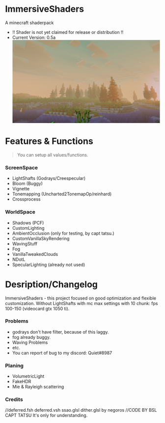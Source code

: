 # ImmersiveShaders
A minecraft shaderpack
- !! Shader is not yet claimed for release or distribution !!
- Current Version: 0.5a
![Alt text](/screenshots/2021-10-03_18.21.47.png?raw=true "Optional Title")
# Features & Functions
>You can setup all values/functions.
### ScreenSpace
- LightShafts (Godrays/Creespecular)
- Bloom (Buggy)
- Vignette
- Tonemapping (Uncharted2TonemapOp/reinhard)
- Crossprocess
### WorldSpace
- Shadows (PCF)
- CustomLighting
- AmbientOcclusion (only for testing, by capt tatsu.)
- CustomVanillaSkyRendering
- WavingStuff
- Fog
- VanillaTweakedClouds
- NDotL
- SpecularLighting (already not used)
# Desription/Changelog
ImmersiveShaders - this project focused on good optimization and flexible customization.
Without LightShafts with mc max settings with 10 chunk: fps 100-150 (videocard gtx 1050 ti).
### Problems
 - godrays don't have filter, because of this laggy.
 - fog already buggy.
 - Waving Problems
 - etc.
 - You can report of bug to my discord: Quiet#8987
### Planing
- VolumetricLight
- FakeHDR
- Mie & Rayleigh scattering
### Credits
//deferred.fsh deferred.vsh ssao.glsl dither.glsl by negoros
//CODE BY BSL CAPT TATSU
It's only for understanding.
